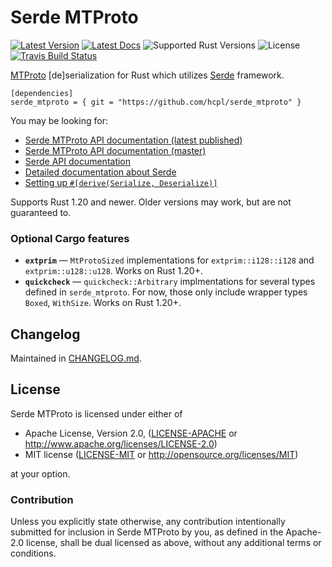 # Serde MTProto

[![Latest Version]][crates.io]
[![Latest Docs]][docs.rs]
![Supported Rust Versions]
![License]
[![Travis Build Status]][travis]

[Latest Version]: https://img.shields.io/crates/v/serde\_mtproto.svg
[crates.io]: https://crates.io/crates/serde\_mtproto
[Latest Docs]: https://docs.rs/serde_mtproto/badge.svg
[docs.rs]: https://docs.rs/serde\_mtproto
[Supported Rust Versions]: https://img.shields.io/badge/rustc-1.20+-red.svg
[License]: https://img.shields.io/crates/l/serde\_mtproto.svg
[Travis Build Status]: https://api.travis-ci.org/hcpl/serde\_mtproto.svg?branch=master
[travis]: https://travis-ci.org/hcpl/serde\_mtproto

[MTProto](https://core.telegram.org/mtproto) [de]serialization for Rust which
utilizes [Serde](https://serde.rs) framework.

```toml,no_sync
[dependencies]
serde_mtproto = { git = "https://github.com/hcpl/serde_mtproto" }
```

You may be looking for:

- [Serde MTProto API documentation (latest published)](https://docs.rs/serde_mtproto/)
- [Serde MTProto API documentation (master)](https://hcpl.github.io/serde_mtproto/master/)
- [Serde API documentation](https://docs.rs/serde/)
- [Detailed documentation about Serde](https://serde.rs/)
- [Setting up `#[derive(Serialize, Deserialize)]`](https://serde.rs/codegen.html)

Supports Rust 1.20 and newer.
Older versions may work, but are not guaranteed to.

### Optional Cargo features

- **`extprim`** — `MtProtoSized` implementations for `extprim::i128::i128` and
  `extprim::u128::u128`.
  Works on Rust 1.20+.
- **`quickcheck`** — `quickcheck::Arbitrary` implmentations for several types
  defined in `serde_mtproto`.
  For now, those only include wrapper types `Boxed`, `WithSize`.
  Works on Rust 1.20+.

## Changelog

Maintained in [CHANGELOG.md](CHANGELOG.md).


## License

Serde MTProto is licensed under either of

 * Apache License, Version 2.0, ([LICENSE-APACHE](LICENSE-APACHE) or
   http://www.apache.org/licenses/LICENSE-2.0)
 * MIT license ([LICENSE-MIT](LICENSE-MIT) or
   http://opensource.org/licenses/MIT)

at your option.

### Contribution

Unless you explicitly state otherwise, any contribution intentionally submitted
for inclusion in Serde MTProto by you, as defined in the Apache-2.0 license,
shall be dual licensed as above, without any additional terms or conditions.
